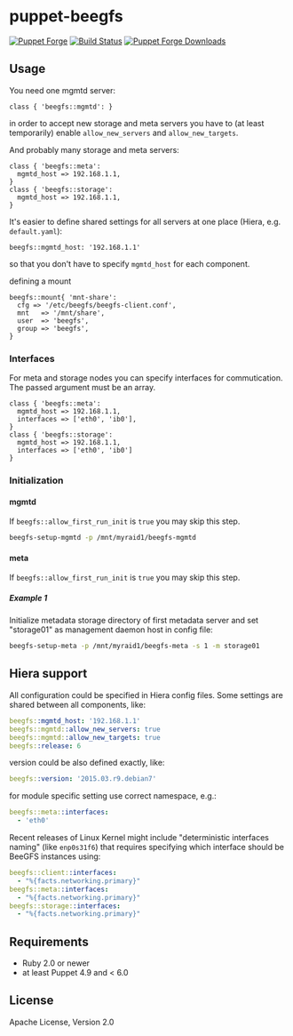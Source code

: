 # puppet-beegfs



[![Puppet
Forge](http://img.shields.io/puppetforge/v/deric/beegfs.svg)](https://forge.puppetlabs.com/deric/beegfs) [![Build Status](https://travis-ci.org/deric/puppet-beegfs.svg?branch=master)](https://travis-ci.org/deric/puppet-beegfs) [![Puppet Forge
Downloads](http://img.shields.io/puppetforge/dt/deric/beegfs.svg)](https://forge.puppetlabs.com/deric/beegfs/scores)

## Usage

You need one mgmtd server:

```puppet
class { 'beegfs::mgmtd': }
```
in order to accept new storage and meta servers you have to (at least temporarily) enable `allow_new_servers` and `allow_new_targets`.

And probably many storage and meta servers:
```puppet
class { 'beegfs::meta':
  mgmtd_host => 192.168.1.1,
}
class { 'beegfs::storage':
  mgmtd_host => 192.168.1.1,
}
```
It's easier to define shared settings for all servers at one place (Hiera, e.g. `default.yaml`):

```
beegfs::mgmtd_host: '192.168.1.1'
```
so that you don't have to specify `mgmtd_host` for each component.

defining a mount
```puppet
beegfs::mount{ 'mnt-share':
  cfg => '/etc/beegfs/beegfs-client.conf',
  mnt   => '/mnt/share',
  user  => 'beegfs',
  group => 'beegfs',
}
```

### Interfaces

For meta and storage nodes you can specify interfaces for commutication. The passed argument must be an array.

```puppet
class { 'beegfs::meta':
  mgmtd_host => 192.168.1.1,
  interfaces => ['eth0', 'ib0'],
}
class { 'beegfs::storage':
  mgmtd_host => 192.168.1.1,
  interfaces => ['eth0', 'ib0']
}
```

### Initialization

#### mgmtd

If `beegfs::allow_first_run_init` is `true` you may skip this step.

```sh
beegfs-setup-mgmtd -p /mnt/myraid1/beegfs-mgmtd
```

#### meta

If `beegfs::allow_first_run_init` is `true` you may skip this step.

##### Example 1

Initialize metadata storage directory of first metadata server and set
"storage01" as management daemon host in config file:

```sh
beegfs-setup-meta -p /mnt/myraid1/beegfs-meta -s 1 -m storage01
```

## Hiera support

All configuration could be specified in Hiera config files. Some settings
are shared between all components, like:

```yaml
beegfs::mgmtd_host: '192.168.1.1'
beegfs::mgmtd::allow_new_servers: true
beegfs::mgmtd::allow_new_targets: true
beegfs::release: 6
```

version could be also defined exactly, like:
```yaml
beegfs::version: '2015.03.r9.debian7'
```

for module specific setting use correct namespace, e.g.:
```yaml
beegfs::meta::interfaces:
  - 'eth0'
```

Recent releases of Linux Kernel might include "deterministic interfaces naming" (like `enp0s31f6`) that requires specifying which interface should be BeeGFS instances using:

```yaml
beegfs::client::interfaces:
  - "%{facts.networking.primary}"
beegfs::meta::interfaces:
  - "%{facts.networking.primary}"
beegfs::storage::interfaces:
  - "%{facts.networking.primary}"
```

## Requirements

 * Ruby 2.0 or newer
 * at least Puppet 4.9 and < 6.0

## License

Apache License, Version 2.0
